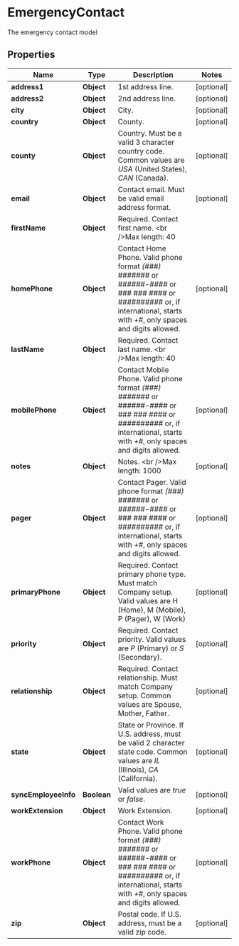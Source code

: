 

# EmergencyContact

The emergency contact model

## Properties

| Name | Type | Description | Notes |
|------------ | ------------- | ------------- | -------------|
|**address1** | **Object** | 1st address line. |  [optional] |
|**address2** | **Object** | 2nd address line. |  [optional] |
|**city** | **Object** | City. |  [optional] |
|**country** | **Object** | County. |  [optional] |
|**county** | **Object** | Country.  Must be a valid 3 character country code.  Common values are *USA* (United States), *CAN* (Canada). |  [optional] |
|**email** | **Object** | Contact email.  Must be valid email address format. |  [optional] |
|**firstName** | **Object** | Required. Contact first name. &lt;br  /&gt;Max length: 40 |  |
|**homePhone** | **Object** | Contact Home Phone.  Valid phone format  *(###) #######* or *######-####* or *### ### ####* or *##########* or, if international, starts with *+#*, only spaces and digits allowed. |  [optional] |
|**lastName** | **Object** | Required. Contact last name. &lt;br  /&gt;Max length: 40 |  |
|**mobilePhone** | **Object** | Contact Mobile Phone.  Valid phone format  *(###) #######* or *######-####* or *### ### ####* or *##########* or, if international, starts with *+#*, only spaces and digits allowed. |  [optional] |
|**notes** | **Object** | Notes. &lt;br  /&gt;Max length: 1000 |  [optional] |
|**pager** | **Object** | Contact Pager.  Valid phone format  *(###) #######* or *######-####* or *### ### ####* or *##########* or, if international, starts with *+#*, only spaces and digits allowed. |  [optional] |
|**primaryPhone** | **Object** | Required. Contact primary phone type.  Must match Company setup.  Valid  values are H (Home), M (Mobile), P (Pager), W (Work) |  [optional] |
|**priority** | **Object** | Required. Contact priority. Valid values are *P* (Primary) or *S* (Secondary). |  [optional] |
|**relationship** | **Object** | Required. Contact relationship.  Must match Company setup.  Common values are Spouse, Mother, Father. |  [optional] |
|**state** | **Object** | State or Province.  If U.S. address, must be valid 2 character state code.  Common values are *IL* (Illinois), *CA* (California). |  [optional] |
|**syncEmployeeInfo** | **Boolean** | Valid values are *true* or *false*. |  [optional] |
|**workExtension** | **Object** | Work Extension. |  [optional] |
|**workPhone** | **Object** | Contact Work Phone.  Valid phone format  *(###) #######* or *######-####* or *### ### ####* or *##########* or, if international, starts with *+#*, only spaces and digits allowed. |  [optional] |
|**zip** | **Object** | Postal code.  If U.S. address, must be a valid zip code. |  [optional] |



